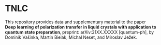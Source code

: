 # TNLC

This repository provides data and supplementary material to the paper **Deep learning of polarization transfer in liquid crystals with application to quantum state preparation**, preprint: arXiv:21XX.XXXXX [quantum-ph], by Dominik Vašinka, Martin Bielak, Michal Neset, and Miroslav Ježek.
